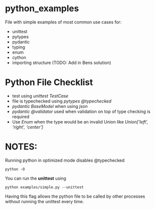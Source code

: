 # python_examples
File with simple examples of most common use cases for:
- unittest
- pytypes
- pydantic
- typing
- enum
- cython
- importing structure (TODO: Add in Bens solution)

# Python File Checklist
- test using *unittest TestCase*
- file is typechecked using *pytypes @typechecked*
- *pydantic BaseModel* when using *json*
- *pydantic @validator* used when validation on top of type checking is required
- Use *Enum* when the type would be an invalid Union like  *Union['left', 'right', 'center']*

# NOTES:
Running python in optimized mode disables @typechecked
```
python -O
```
You can run the **unittest** using
```
python examples/simple.py --unittest
```
Having this flag allows the python file to be called by other processes without running the unittest every time.
